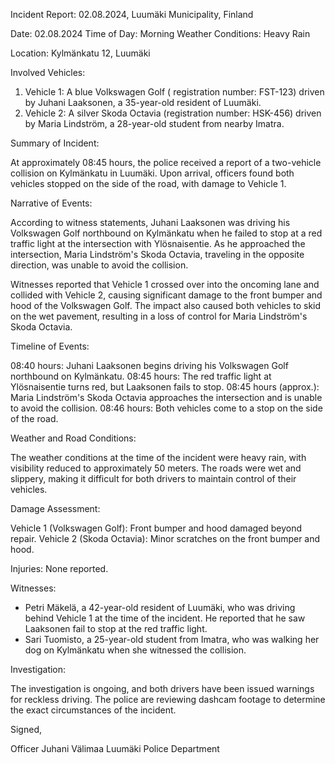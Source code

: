 Incident Report: 02.08.2024, Luumäki Municipality, Finland

Date: 02.08.2024
Time of Day: Morning
Weather Conditions: Heavy Rain

Location: Kylmänkatu 12, Luumäki

Involved Vehicles:

1. Vehicle 1: A blue Volkswagen Golf ( registration number: FST-123) driven by Juhani Laaksonen, a 35-year-old resident of Luumäki.
2. Vehicle 2: A silver Skoda Octavia (registration number: HSK-456) driven by Maria Lindström, a 28-year-old student from nearby Imatra.

Summary of Incident:

At approximately 08:45 hours, the police received a report of a two-vehicle collision on Kylmänkatu in Luumäki. Upon arrival, officers found both vehicles stopped on the side of the road, with damage to Vehicle 1.

Narrative of Events:

According to witness statements, Juhani Laaksonen was driving his Volkswagen Golf northbound on Kylmänkatu when he failed to stop at a red traffic light at the intersection with Ylösnaisentie. As he approached the intersection, Maria Lindström's Skoda Octavia, traveling in the opposite direction, was unable to avoid the collision.

Witnesses reported that Vehicle 1 crossed over into the oncoming lane and collided with Vehicle 2, causing significant damage to the front bumper and hood of the Volkswagen Golf. The impact also caused both vehicles to skid on the wet pavement, resulting in a loss of control for Maria Lindström's Skoda Octavia.

Timeline of Events:

08:40 hours: Juhani Laaksonen begins driving his Volkswagen Golf northbound on Kylmänkatu.
08:45 hours: The red traffic light at Ylösnaisentie turns red, but Laaksonen fails to stop.
08:45 hours (approx.): Maria Lindström's Skoda Octavia approaches the intersection and is unable to avoid the collision.
08:46 hours: Both vehicles come to a stop on the side of the road.

Weather and Road Conditions:

The weather conditions at the time of the incident were heavy rain, with visibility reduced to approximately 50 meters. The roads were wet and slippery, making it difficult for both drivers to maintain control of their vehicles.

Damage Assessment:

Vehicle 1 (Volkswagen Golf): Front bumper and hood damaged beyond repair.
Vehicle 2 (Skoda Octavia): Minor scratches on the front bumper and hood.

Injuries: None reported.

Witnesses:

* Petri Mäkelä, a 42-year-old resident of Luumäki, who was driving behind Vehicle 1 at the time of the incident. He reported that he saw Laaksonen fail to stop at the red traffic light.
* Sari Tuomisto, a 25-year-old student from Imatra, who was walking her dog on Kylmänkatu when she witnessed the collision.

Investigation:

The investigation is ongoing, and both drivers have been issued warnings for reckless driving. The police are reviewing dashcam footage to determine the exact circumstances of the incident.

Signed,

Officer Juhani Välimaa
Luumäki Police Department